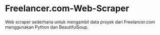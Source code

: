 # Freelancer.com-Web-Scraper
Web scraper sederhana untuk mengambil data proyek dari Freelancer.com menggunakan Python dan BeautifulSoup.
